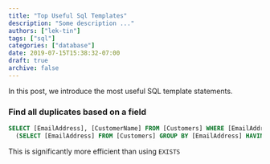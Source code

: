 ```yaml
---
title: "Top Useful Sql Templates"
description: "Some description ..."
authors: ["lek-tin"]
tags: ["sql"]
categories: ["database"]
date: 2019-07-15T15:38:32-07:00
draft: true
archive: false
---
```

In this post, we introduce the most useful SQL template statements.

### Find all duplicates based on a field
```sql
SELECT [EmailAddress], [CustomerName] FROM [Customers] WHERE [EmailAddress] IN
  (SELECT [EmailAddress] FROM [Customers] GROUP BY [EmailAddress] HAVING COUNT(*) > 1)
```
This is significantly more efficient than using `EXISTS`

